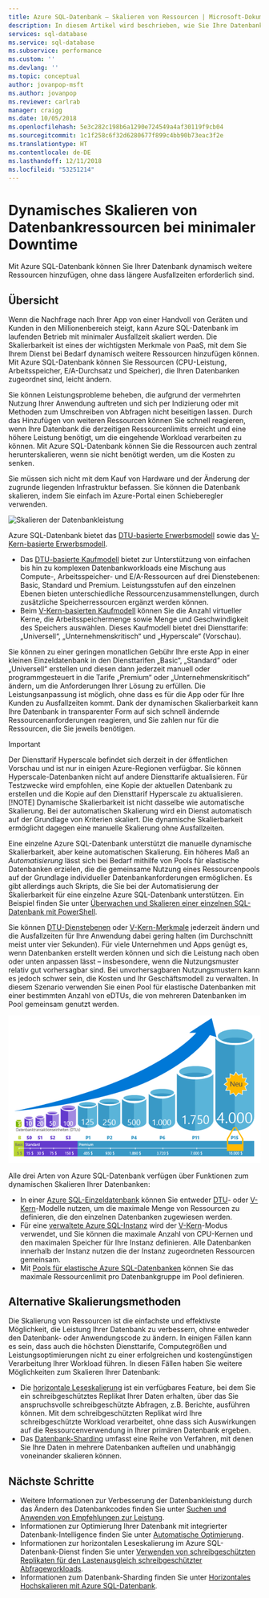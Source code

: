 ```yaml
---
title: Azure SQL-Datenbank – Skalieren von Ressourcen | Microsoft-Dokumentation
description: In diesem Artikel wird beschrieben, wie Sie Ihre Datenbank skalieren, indem Sie zugeordnete Ressourcen hinzufügen oder entfernen.
services: sql-database
ms.service: sql-database
ms.subservice: performance
ms.custom: ''
ms.devlang: ''
ms.topic: conceptual
author: jovanpop-msft
ms.author: jovanpop
ms.reviewer: carlrab
manager: craigg
ms.date: 10/05/2018
ms.openlocfilehash: 5e3c282c198b6a1290e724549a4af30119f9cb04
ms.sourcegitcommit: 1c1f258c6f32d6280677f899c4bb90b73eac3f2e
ms.translationtype: HT
ms.contentlocale: de-DE
ms.lasthandoff: 12/11/2018
ms.locfileid: "53251214"
---
```

# <a name="dynamically-scale-database-resources-with-minimal-downtime"></a>Dynamisches Skalieren von Datenbankressourcen bei minimaler Downtime

Mit Azure SQL-Datenbank können Sie Ihrer Datenbank dynamisch weitere Ressourcen hinzufügen, ohne dass längere Ausfallzeiten erforderlich sind.

## <a name="overview"></a>Übersicht

Wenn die Nachfrage nach Ihrer App von einer Handvoll von Geräten und Kunden in den Millionenbereich steigt, kann Azure SQL-Datenbank im laufenden Betrieb mit minimaler Ausfallzeit skaliert werden. Die Skalierbarkeit ist eines der wichtigsten Merkmale von PaaS, mit dem Sie Ihrem Dienst bei Bedarf dynamisch weitere Ressourcen hinzufügen können. Mit Azure SQL-Datenbank können Sie Ressourcen (CPU-Leistung, Arbeitsspeicher, E/A-Durchsatz und Speicher), die Ihren Datenbanken zugeordnet sind, leicht ändern.

Sie können Leistungsprobleme beheben, die aufgrund der vermehrten Nutzung Ihrer Anwendung auftreten und sich per Indizierung oder mit Methoden zum Umschreiben von Abfragen nicht beseitigen lassen. Durch das Hinzufügen von weiteren Ressourcen können Sie schnell reagieren, wenn Ihre Datenbank die derzeitigen Ressourcenlimits erreicht und eine höhere Leistung benötigt, um die eingehende Workload verarbeiten zu können. Mit Azure SQL-Datenbank können Sie die Ressourcen auch zentral herunterskalieren, wenn sie nicht benötigt werden, um die Kosten zu senken.

Sie müssen sich nicht mit dem Kauf von Hardware und der Änderung der zugrunde liegenden Infrastruktur befassen. Sie können die Datenbank skalieren, indem Sie einfach im Azure-Portal einen Schieberegler verwenden.

![Skalieren der Datenbankleistung](media/sql-database-scalability/scale-performance.svg)

Azure SQL-Datenbank bietet das [DTU-basierte Erwerbsmodell](sql-database-service-tiers-dtu.md) sowie das [V-Kern-basierte Erwerbsmodell](sql-database-service-tiers-vcore.md).

- Das [DTU-basierte Kaufmodell](sql-database-service-tiers-dtu.md) bietet zur Unterstützung von einfachen bis hin zu komplexen Datenbankworkloads eine Mischung aus Compute-, Arbeitsspeicher- und E/A-Ressourcen auf drei Dienstebenen: Basic, Standard und Premium. Leistungsstufen auf den einzelnen Ebenen bieten unterschiedliche Ressourcenzusammenstellungen, durch zusätzliche Speicherressourcen ergänzt werden können.
- Beim [V-Kern-basierten Kaufmodell](sql-database-service-tiers-vcore.md) können Sie die Anzahl virtueller Kerne, die Arbeitsspeichermenge sowie Menge und Geschwindigkeit des Speichers auswählen. Dieses Kaufmodell bietet drei Diensttarife: „Universell“, „Unternehmenskritisch“ und „Hyperscale“ (Vorschau).

Sie können zu einer geringen monatlichen Gebühr Ihre erste App in einer kleinen Einzeldatenbank in den Diensttarifen „Basic“, „Standard“ oder „Universell“ erstellen und diesen dann jederzeit manuell oder programmgesteuert in die Tarife „Premium“ oder „Unternehmenskritisch“ ändern, um die Anforderungen Ihrer Lösung zu erfüllen. Die Leistungsanpassung ist möglich, ohne dass es für die App oder für Ihre Kunden zu Ausfallzeiten kommt. Dank der dynamischen Skalierbarkeit kann Ihre Datenbank in transparenter Form auf sich schnell ändernde Ressourcenanforderungen reagieren, und Sie zahlen nur für die Ressourcen, die Sie jeweils benötigen.

> [!IMPORTANT]
> Der Diensttarif Hyperscale befindet sich derzeit in der öffentlichen Vorschau und ist nur in einigen Azure-Regionen verfügbar. Sie können Hyperscale-Datenbanken nicht auf andere Diensttarife aktualisieren. Für Testzwecke wird empfohlen, eine Kopie der aktuellen Datenbank zu erstellen und die Kopie auf den Diensttarif Hyperscale zu aktualisieren.
> [!NOTE]
> Dynamische Skalierbarkeit ist nicht dasselbe wie automatische Skalierung. Bei der automatischen Skalierung wird ein Dienst automatisch auf der Grundlage von Kriterien skaliert. Die dynamische Skalierbarkeit ermöglicht dagegen eine manuelle Skalierung ohne Ausfallzeiten.

Eine einzelne Azure SQL-Datenbank unterstützt die manuelle dynamische Skalierbarkeit, aber keine automatischen Skalierung. Ein höheres Maß an *Automatisierung* lässt sich bei Bedarf mithilfe von Pools für elastische Datenbanken erzielen, die die gemeinsame Nutzung eines Ressourcenpools auf der Grundlage individueller Datenbankanforderungen ermöglichen.
Es gibt allerdings auch Skripts, die Sie bei der Automatisierung der Skalierbarkeit für eine einzelne Azure SQL-Datenbank unterstützen. Ein Beispiel finden Sie unter [Überwachen und Skalieren einer einzelnen SQL­-Datenbank mit PowerShell](scripts/sql-database-monitor-and-scale-database-powershell.md).

Sie können [DTU-Dienstebenen](sql-database-service-tiers-dtu.md) oder [V-Kern-Merkmale](sql-database-vcore-resource-limits-single-databases.md) jederzeit ändern und die Ausfallzeiten für Ihre Anwendung dabei gering halten (im Durchschnitt meist unter vier Sekunden). Für viele Unternehmen und Apps genügt es, wenn Datenbanken erstellt werden können und sich die Leistung nach oben oder unten anpassen lässt – insbesondere, wenn die Nutzungsmuster relativ gut vorhersagbar sind. Bei unvorhersagbaren Nutzungsmustern kann es jedoch schwer sein, die Kosten und Ihr Geschäftsmodell zu verwalten. In diesem Szenario verwenden Sie einen Pool für elastische Datenbanken mit einer bestimmten Anzahl von eDTUs, die von mehreren Datenbanken im Pool gemeinsam genutzt werden.

![Einführung in SQL-Datenbank: Einzeldatenbank-DTUs nach Dienst- und Leistungsebene](./media/sql-database-what-is-a-dtu/single_db_dtus.png)

Alle drei Arten von Azure SQL-Datenbank verfügen über Funktionen zum dynamischen Skalieren Ihrer Datenbanken:

- In einer [Azure SQL-Einzeldatenbank](sql-database-single-database-scale.md) können Sie entweder [DTU](sql-database-dtu-resource-limits-single-databases.md)- oder [V-Kern](sql-database-vcore-resource-limits-single-databases.md)-Modelle nutzen, um die maximale Menge von Ressourcen zu definieren, die den einzelnen Datenbanken zugewiesen werden.
- Für eine [verwaltete Azure SQL-Instanz](sql-database-managed-instance.md) wird der [V-Kern](sql-database-managed-instance.md#vcore-based-purchasing-model)-Modus verwendet, und Sie können die maximale Anzahl von CPU-Kernen und den maximalen Speicher für Ihre Instanz definieren. Alle Datenbanken innerhalb der Instanz nutzen die der Instanz zugeordneten Ressourcen gemeinsam.
- Mit [Pools für elastische Azure SQL-Datenbanken](sql-database-elastic-pool-scale.md) können Sie das maximale Ressourcenlimit pro Datenbankgruppe im Pool definieren.

## <a name="alternative-scale-methods"></a>Alternative Skalierungsmethoden

Die Skalierung von Ressourcen ist die einfachste und effektivste Möglichkeit, die Leistung Ihrer Datenbank zu verbessern, ohne entweder den Datenbank- oder Anwendungscode zu ändern. In einigen Fällen kann es sein, dass auch die höchsten Diensttarife, Computegrößen und Leistungsoptimierungen nicht zu einer erfolgreichen und kostengünstigen Verarbeitung Ihrer Workload führen. In diesen Fällen haben Sie weitere Möglichkeiten zum Skalieren Ihrer Datenbank:

- Die [horizontale Leseskalierung](sql-database-read-scale-out.md) ist ein verfügbares Feature, bei dem Sie ein schreibgeschütztes Replikat Ihrer Daten erhalten, über das Sie anspruchsvolle schreibgeschützte Abfragen, z.B. Berichte, ausführen können. Mit dem schreibgeschützten Replikat wird Ihre schreibgeschützte Workload verarbeitet, ohne dass sich Auswirkungen auf die Ressourcenverwendung in Ihrer primären Datenbank ergeben.
- Das [Datenbank-Sharding](sql-database-elastic-scale-introduction.md) umfasst eine Reihe von Verfahren, mit denen Sie Ihre Daten in mehrere Datenbanken aufteilen und unabhängig voneinander skalieren können.

## <a name="next-steps"></a>Nächste Schritte

- Weitere Informationen zur Verbesserung der Datenbankleistung durch das Ändern des Datenbankcodes finden Sie unter [Suchen und Anwenden von Empfehlungen zur Leistung](sql-database-advisor-portal.md).
- Informationen zur Optimierung Ihrer Datenbank mit integrierter Datenbank-Intelligence finden Sie unter [Automatische Optimierung](sql-database-automatic-tuning.md).
- Informationen zur horizontalen Leseskalierung im Azure SQL-Datenbank-Dienst finden Sie unter [Verwenden von schreibgeschützten Replikaten für den Lastenausgleich schreibgeschützter Abfrageworkloads](sql-database-read-scale-out.md).
- Informationen zum Datenbank-Sharding finden Sie unter [Horizontales Hochskalieren mit Azure SQL-Datenbank](sql-database-elastic-scale-introduction.md).
